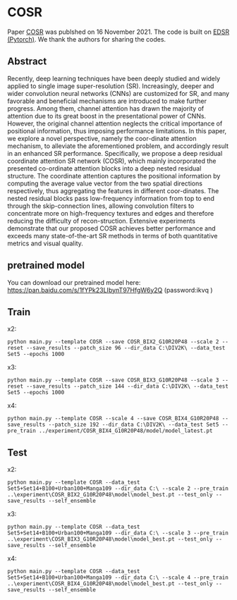 # COSR
Paper [COSR](https://doi.org/10.1049/ipr2.12364) was publshed on 16 November 2021.
The code is built on [EDSR (Pytorch)](https://github.com/sanghyun-son/EDSR-PyTorch). We thank the authors for sharing the codes.

## Abstract
Recently, deep learning techniques have been deeply studied and widely applied to single image super-resolution (SR). Increasingly, deeper and wider convolution neural networks (CNNs) are customized for SR, and many favorable and beneficial mechanisms are introduced to make further progress. Among them, channel attention has drawn the majority of attention due to its great boost in the presentational power of CNNs. However, the original channel attention neglects the critical importance of positional information, thus imposing performance limitations. In this paper, we explore a novel perspective, namely the coor-dinate attention mechanism, to alleviate the aforementioned problem, and accordingly result in an enhanced SR performance. Specifically, we propose a deep residual coordinate attention SR network (COSR), which mainly incorporated the presented co-ordinate attention blocks into a deep nested residual structure. The coordinate attention captures the positional information by computing the average value vector from the two spatial directions respectively, thus aggregating the features in different coor-dinates. The nested residual blocks pass low-frequency information from top to end through the skip-connection lines, allowing convolution filters to concentrate more on high-frequency textures and edges and therefore reducing the difficulty of recon-struction. Extensive experiments demonstrate that our proposed COSR achieves better performance and exceeds many state-of-the-art SR methods in terms of both quantitative metrics and visual quality.

## pretrained model
You can download our pretrained model here:
https://pan.baidu.com/s/1fYPk23LIbynT97HfgW6y2Q  (password:ikvq )

## Train

x2: 
```
python main.py --template COSR --save COSR_BIX2_G10R20P48 --scale 2 --reset --save_results --patch_size 96 --dir_data C:\DIV2K\ --data_test Set5 --epochs 1000
```
x3:
```
python main.py --template COSR --save COSR_BIX3_G10R20P48 --scale 3 --reset --save_results --patch_size 144 --dir_data C:\DIV2K\ --data_test Set5 --epochs 1000
```
x4:
```
python main.py --template COSR --scale 4 --save COSR_BIX4_G10R20P48 --save_results --patch_size 192 --dir_data C:\DIV2K\ --data_test Set5 --pre_train ../experiment/COSR_BIX4_G10R20P48/model/model_latest.pt
```

## Test

x2:
```
python main.py --template COSR --data_test Set5+Set14+B100+Urban100+Manga109 --dir_data C:\ --scale 2 --pre_train ..\experiment\COSR_BIX2_G10R20P48\model\model_best.pt --test_only --save_results --self_ensemble
```
x3:
```
python main.py --template COSR --data_test Set5+Set14+B100+Urban100+Manga109 --dir_data C:\ --scale 3 --pre_train ..\experiment\COSR_BIX3_G10R20P48\model\model_best.pt --test_only --save_results --self_ensemble
```
x4:
```
python main.py --template COSR --data_test Set5+Set14+B100+Urban100+Manga109 --dir_data C:\ --scale 4 --pre_train ..\experiment\COSR_BIX4_G10R20P48\model\model_best.pt --test_only --save_results --self_ensemble
```
